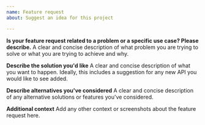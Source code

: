 ```yaml
---
name: Feature request
about: Suggest an idea for this project

---
```


**Is your feature request related to a problem or a specific use case? Please describe.**
A clear and concise description of what problem you are trying to solve or what you are trying to achieve and why.

**Describe the solution you'd like**
A clear and concise description of what you want to happen. Ideally, this includes a suggestion for any new API you would like to see added.

**Describe alternatives you've considered**
A clear and concise description of any alternative solutions or features you've considered.

**Additional context**
Add any other context or screenshots about the feature request here.
